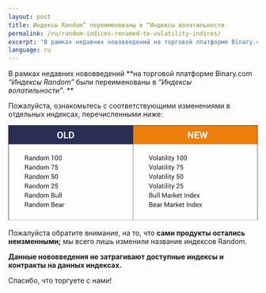 ```yaml
---
layout: post
title: Индексы Random” переименованы в “Индексы волатильности
permalink: /ru/random-indices-renamed-to-volatility-indices/
excerpt: "В рамках недавних нововведений на торговой платформе Binary.com Индексы Random были переименованы в Индексы волатильности..."
language: ru
---
```


В рамках недавних нововведений **на торговой платформе Binary.com *“Индексы Random”* были переименованы в *“Индексы волатильности”*. **

Пожалуйста, ознакомьтесь с соответствующими изменениями в отдельных индексах, перечисленными ниже: 

![](/images/blogpostpic-11.png)

Пожалуйста обратите внимание, на то, что **сами продукты остались неизменными;** мы всего лишь изменили название индексов Random. 

**Данные нововведения не затрагивают доступные индексы и контракты на данных индексах.**

Спасибо, что торгуете с нами!